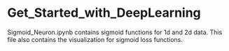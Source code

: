 # Get_Started_with_DeepLearning
Sigmoid_Neuron.ipynb contains sigmoid functions for 1d and 2d data. This file also contains the visualization for sigmoid loss functions.

